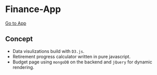 # Finance-App
[Go to App](https://limitless-headland-68511.herokuapp.com)

## Concept
* Data visulizations build with `D3.js`.
* Retirement progress calculator written in pure javascript.
* Budget page using `mongoDB` on the backend and `jQuery` for dynamic rendering.
